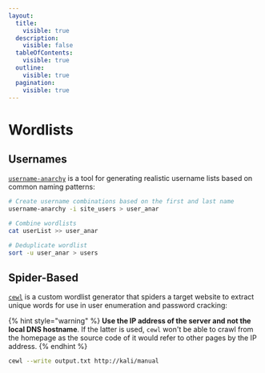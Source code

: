 ```yaml
---
layout:
  title:
    visible: true
  description:
    visible: false
  tableOfContents:
    visible: true
  outline:
    visible: true
  pagination:
    visible: true
---
```


# Wordlists

## Usernames

[`username-anarchy`](https://github.com/urbanadventurer/username-anarchy) is a tool for generating realistic username lists based on common naming patterns:

```bash
# Create username combinations based on the first and last name
username-anarchy -i site_users > user_anar

# Combine wordlists
cat userList >> user_anar

# Deduplicate wordlist
sort -u user_anar > users
```

## Spider-Based

[`cewl`](https://github.com/digininja/CeWL) is a custom wordlist generator that spiders a target website to extract unique words for use in user enumeration and password cracking:

{% hint style="warning" %}
**Use the IP address of the server and not the local DNS hostname**. If the latter is used, `cewl` won't be able to crawl from the homepage as the source code of it would refer to other pages by the IP address.
{% endhint %}

```bash
cewl --write output.txt http://kali/manual
```
